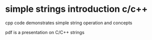 # simple strings introduction c/c++

cpp code demonstrates simple string operation and concepts

pdf is a presentation on C/C++ strings
